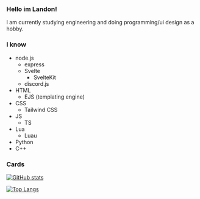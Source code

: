 ### Hello im Landon!
I am currently studying engineering and doing programming/ui design as a hobby.

### I know
  - node.js
    - express
    - Svelte
      - SvelteKit
    - discord.js
  - HTML
    - EJS (templating engine)
  - CSS
    - Tailwind CSS
  - JS
    - TS
  - Lua
    - Luau
  - Python
  - C++

### Cards
[![GitHub stats](https://github-readme-stats.vercel.app/api?username=Lanred-Dev)](https://github.com/anuraghazra/github-readme-stats)

[![Top Langs](https://github-readme-stats.vercel.app/api/top-langs/?username=Lanred-Dev)](https://github.com/anuraghazra/github-readme-stats)
